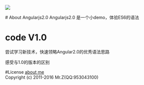 <p><img src="http://wuzuoyi.com/123.png"></p>
# About Angularjs2.0
 Angularjs2.0 是一个小demo，体验ES6的语法

# code V1.0
<p>尝试学习新技术，快速领略Angular2.0的优秀语法思路</p>
<p>感受与1.0的版本的区别</p>

#License
<a href="http://wuzuoyi.com">about me</a><br/>
Copyright (c) 2011-2016 Mr.Z(QQ:953043100)

